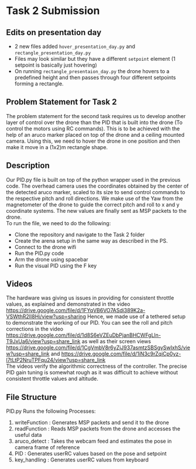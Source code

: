 # Task 2 Submission

## Edits on presentation day
- 2 new files added `hover_presentation_day.py` and `rectangle_presentation_day.py`
- Files may look similar but they have a different `setpoint` element (1 setpoint is basically just hovering)
- On running `rectangle_presentaion_day.py` the drone hovers to a predefined height and then passes through four different setpoints forming a rectangle.

## Problem Statement for Task 2
The problem statement for the second task requires us to develop another layer of control over the drone than the PID that is built into the drone (To control the motors using RC commands). 
This is to be achieved with the help of an aruco marker placed on top of the drone and a ceiling mounted camera. Using this, we need to hover the drone in one position and then make it move in 
a (1x2)m rectangle shape. 
## Description
Our PID.py file is built on top of the python wrapper used in the previous code. The overhead camera uses the coordinates obtained by the center of the detected aruco marker, scaled to its size to 
send control commands to the respective pitch and roll directions. We make use of the Yaw from the magnetometer of the drone to guide the correct pitch and roll to x and y coordinate systems. 
The new values are finally sent as MSP packets to the drone.  
To run the file, we need to do the following:
- Clone the repository and navigate to the Task 2 folder
- Create the arena setup in the same way as described in the PS. 
- Connect to the drone wifi
- Run the PID.py code
- Arm the drone using spacebar
- Run the visual PID using the F key
## Videos
The hardware was giving us issues in providing for consistent throttle values, as explained and demonstrated in the video https://drive.google.com/file/d/1FYqVB6VO7ASdi389K2a-VSWthR2lI8Hi/view?usp=sharing
Hence, we made use of a tethered setup to demonstrate the working of our PID. You can see the roll and pitch corrections in the video https://drive.google.com/file/d/1d8S6eVZEuDbPjanBHCWFgLln-T9JxUa6/view?usp=share_link as well as their screen views https://drive.google.com/file/d/1CgVmbV8r6yZjJ937asmtzSBSgySwIxhS/view?usp=share_link and https://drive.google.com/file/d/1iN3c9rZqiCp0yz-l7tLtP2NruTPFqu24/view?usp=share_link  
The videos verify the algorithmic correctness of the controller. The precise PID gain tuning is somewhat rough as it was difficult to achieve without consistent throttle values and altitude. 


## File Structure
PID.py
Runs the following Processes:
1. writeFunction     : Generates MSP packets and send it to the drone
2. readFunction     : Reads MSP packets from the drone and accesses the useful data
3. aruco_detect     : Takes the webcam feed and estimates the pose in camera frame of reference
4. PID                    : Generates userRC values based on the pose and setpoint 
5. key_handling     : Generates userRC values from keyboard
